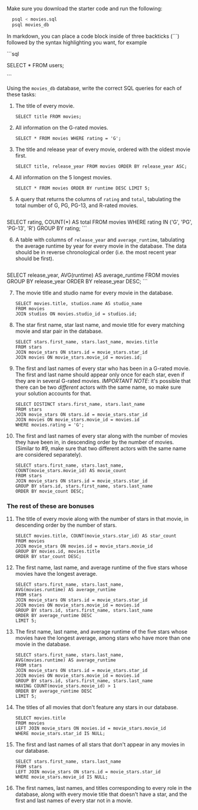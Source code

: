 Make sure you download the starter code and run the following:

```sh
  psql < movies.sql
  psql movies_db
```

In markdown, you can place a code block inside of three backticks (```) followed by the syntax highlighting you want, for example

\```sql

SELECT \* FROM users;

\```

Using the `movies_db` database, write the correct SQL queries for each of these tasks:

1.  The title of every movie.

	``` 
	SELECT title FROM movies;
	```

2.  All information on the G-rated movies.

	```
	SELECT * FROM movies WHERE rating = 'G';
	```

3.  The title and release year of every movie, ordered with the
    oldest movie first.
    
    ```
    SELECT title, release_year FROM movies ORDER BY release_year ASC;
    ```
    
4.  All information on the 5 longest movies.

	```
	SELECT * FROM movies ORDER BY runtime DESC LIMIT 5;
	```

5.  A query that returns the columns of `rating` and `total`, tabulating the
    total number of G, PG, PG-13, and R-rated movies.
    
    ```
   SELECT rating, COUNT(*) AS total
	FROM movies
	WHERE rating IN ('G', 'PG', 'PG-13', 'R')
	GROUP BY rating;
	```

6.  A table with columns of `release_year` and `average_runtime`,
    tabulating the average runtime by year for every movie in the database. The data should be in reverse chronological order (i.e. the most recent year should be first).
    
    ```
   SELECT release_year, AVG(runtime) AS average_runtime
	FROM movies
	GROUP BY release_year
	ORDER BY release_year DESC;
	```

7.  The movie title and studio name for every movie in the
    database.
    
    ```
    SELECT movies.title, studios.name AS studio_name
	FROM movies
	JOIN studios ON movies.studio_id = studios.id;
	```

8.  The star first name, star last name, and movie title for every
    matching movie and star pair in the database.
    
    ```
    SELECT stars.first_name, stars.last_name, movies.title
	FROM stars
	JOIN movie_stars ON stars.id = movie_stars.star_id
	JOIN movies ON movie_stars.movie_id = movies.id;
	```

9.  The first and last names of every star who has been in a G-rated movie. The first and last name should appear only once for each star, even if they are in several G-rated movies. *IMPORTANT NOTE*: it's possible that there can be two *different* actors with the same name, so make sure your solution accounts for that.

	```
	SELECT DISTINCT stars.first_name, stars.last_name
	FROM stars
	JOIN movie_stars ON stars.id = movie_stars.star_id
	JOIN movies ON movie_stars.movie_id = movies.id
	WHERE movies.rating = 'G';
	```

10. The first and last names of every star along with the number
    of movies they have been in, in descending order by the number of movies. (Similar to #9, make sure
    that two different actors with the same name are considered separately).
    
    ```
	SELECT stars.first_name, stars.last_name, 
	COUNT(movie_stars.movie_id) AS movie_count
	FROM stars
	JOIN movie_stars ON stars.id = movie_stars.star_id
	GROUP BY stars.id, stars.first_name, stars.last_name
	ORDER BY movie_count DESC;
	```

### The rest of these are bonuses

11. The title of every movie along with the number of stars in
    that movie, in descending order by the number of stars.
    
    ```
    SELECT movies.title, COUNT(movie_stars.star_id) AS star_count
	FROM movies
	JOIN movie_stars ON movies.id = movie_stars.movie_id
	GROUP BY movies.id, movies.title
	ORDER BY star_count DESC;
	```

12. The first name, last name, and average runtime of the five
    stars whose movies have the longest average.
    
    ```
    SELECT stars.first_name, stars.last_name, 
    AVG(movies.runtime) AS average_runtime
	FROM stars
	JOIN movie_stars ON stars.id = movie_stars.star_id
	JOIN movies ON movie_stars.movie_id = movies.id
	GROUP BY stars.id, stars.first_name, stars.last_name
	ORDER BY average_runtime DESC
	LIMIT 5;
	```

13. The first name, last name, and average runtime of the five
    stars whose movies have the longest average, among stars who have more than one movie in the database.
    
    ```
    SELECT stars.first_name, stars.last_name, 
    AVG(movies.runtime) AS average_runtime
	FROM stars
	JOIN movie_stars ON stars.id = movie_stars.star_id
	JOIN movies ON movie_stars.movie_id = movies.id
	GROUP BY stars.id, stars.first_name, stars.last_name
	HAVING COUNT(movie_stars.movie_id) > 1
	ORDER BY average_runtime DESC
	LIMIT 5;
	```

14. The titles of all movies that don't feature any stars in our
    database.
    
    ```
    SELECT movies.title
	FROM movies
	LEFT JOIN movie_stars ON movies.id = movie_stars.movie_id
	WHERE movie_stars.star_id IS NULL;
	```

15. The first and last names of all stars that don't appear in any movies in our database.

	```
	SELECT stars.first_name, stars.last_name
	FROM stars
	LEFT JOIN movie_stars ON stars.id = movie_stars.star_id
	WHERE movie_stars.movie_id IS NULL;
	```

16. The first names, last names, and titles corresponding to every
    role in the database, along with every movie title that doesn't have a star, and the first and last names of every star not in a movie.
